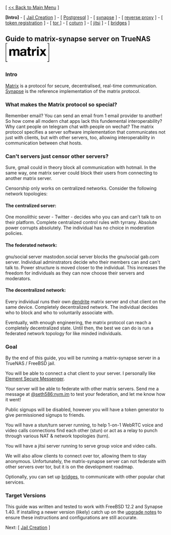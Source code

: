 [ [<< Back to Main Menu](https://github.com/seth586/guides/blob/master/README.md) ]

**[Intro]** - [ [Jail Creation](1_jail.md) ] - [ [Postgresql](2_postgresql.md) ] - [ [synapse](3_synapse.md) ] - [ [reverse proxy](4_nginx.md) ] - [ [token registration](5_registration.md) ] - [ [tor ](6_tor.md)] - [ [coturn](7_coturn.md) ] - [ [jitsi](8_jitsi.md) ] - [ [bridges](9_bridges.md) ]

## Guide to matrix-synapse server on TrueNAS ![BSDBTC60.png](images/matrix60.png)

### Intro

[Matrix](https://matrix.org/) is a protocol for secure, decentralised, real-time communication. [Synapse](https://github.com/matrix-org/synapse) is the reference implementation of the matrix protocol.

### What makes the Matrix protocol so special?

Remember email? You can send an email from 1 email provider to another! So how come all modern chat apps lack this fundemental interoperability? Why cant people on telegram chat with people on wechat? The matrix protocol specifies a server software implementation that communicates not just with clients, but with other servers, too, allowing interoperability in communication between chat hosts.

### Can't servers just censor other servers?
Sure, gmail could in theory block all communication with hotmail. In the same way, one matrix server could block their users from connecting to another matrix server.

Censorship only works on centralized networks. Consider the following network topologies:

#### The centralized server: 
One monolithic sever - Twitter - decides who you can and can't talk to on their platform. Complete centralized control rules with tyrrany. Absolute power corrupts absolutely. The individual has no choice in moderation policies. 

#### The federated network:
gnu/social server mastodon.social server blocks the gnu/social gab.com server. Individual adminstrators decide who their members can and can't talk to. Power structure is moved closer to the individual. This increases the freedom for individuals as they can now choose their servers and moderators. 

#### The decentralized network:
Every individual runs their own [dendrite](https://github.com/matrix-org/dendrite) matrix server and chat client on the same device. Completely decentralized network. The individual decides who to block and who to voluntarily associate with.

Eventually, with enough engineering, the matrix protocol can reach a completely decentralized state. Until then, the best we can do is run a federated network topology for like minded individuals.

### Goal
By the end of this guide, you will be running a matrix-synapse server in a TrueNAS / FreeBSD jail. 

You will be able to connect a chat client to your server. I personally like [Element Secure Messenger](https://element.io/get-started).

Your server will be able to federate with other matrix servers. Send me a message at [@seth586:nym.im](https://matrix.to/#/@seth586:nym.im) to test your federation, and let me know how it went!

Public signups will be disabled, however you will have a token generator to give permissioned signups to friends. 

You will have a stun/turn server running, to help 1-on-1 WebRTC voice and video calls connections find each other (stun) or act as a relay to punch through various NAT & network topologies (turn).

You will have a jitsi server running to serve group voice and video calls.

We will also allow clients to connect over tor, allowing them to stay anonymous. Unfortunately, the matrix-synapse  server can not federate with other servers over tor, but it is on the development roadmap.

Optionally, you can set up [bridges](https://matrix.org/bridges/), to communicate with other popular chat services.

### Target Versions

This guide was written and tested to work with FreeBSD 12.2 and Synapse 1.40. If installing a newer version (likely) catch up on the [upgrade notes](https://matrix-org.github.io/synapse/latest/upgrade) to ensure these instructions and configurations are still accurate. 

Next: [ [Jail Creation](1_jail.md) ]
